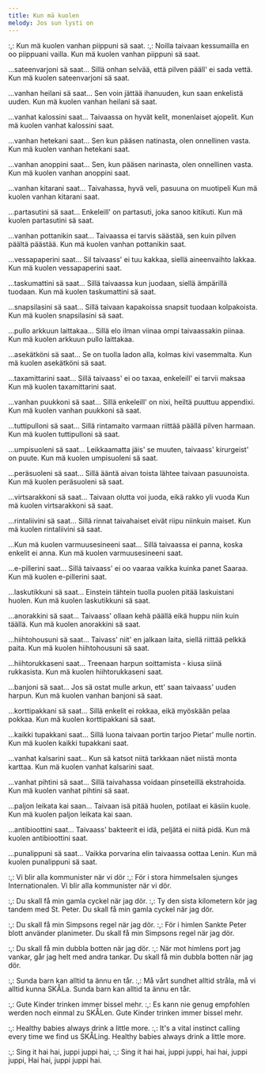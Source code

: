 ```yaml
---
title: Kun mä kuolen
melody: Jos sun lysti on
---
```


:,: Kun mä kuolen vanhan piippuni sä saat. :,:
Noilla taivaan kessumailla en oo piippuani vailla.
Kun mä kuolen vanhan piippuni sä saat.

...sateenvarjoni sä saat...
Sillä onhan selvää, että pilven pääll' ei sada vettä.
Kun mä kuolen sateenvarjoni sä saat.

...vanhan heilani sä saat...
Sen voin jättää ihanuuden, kun saan enkelistä uuden.
Kun mä kuolen vanhan heilani sä saat.

...vanhat kalossini saat...
Taivaassa on hyvät kelit, monenlaiset ajopelit.
Kun mä kuolen vanhat kalossini saat.

...vanhan hetekani saat...
Sen kun pääsen natinasta, olen onnellinen vasta.
Kun mä kuolen vanhan hetekani saat.

...vanhan anoppini saat...
Sen, kun pääsen narinasta, olen onnellinen vasta.
Kun mä kuolen vanhan anoppini saat.

...vanhan kitarani saat...
Taivahassa, hyvä veli, pasuuna on muotipeli
Kun mä kuolen vanhan kitarani saat.

...partasutini sä saat...
Enkeleill' on partasuti, joka sanoo kitikuti.
Kun mä kuolen partasutini sä saat.

...vanhan pottanikin saat...
Taivaassa ei tarvis säästää, sen kuin pilven päältä päästää.
Kun mä kuolen vanhan pottanikin saat.

...vessapaperini saat...
Sil taivaass' ei tuu kakkaa, siellä aineenvaihto lakkaa.
Kun mä kuolen vessapaperini saat.

...taskumattini sä saat...
Sillä taivaassa kun juodaan, siellä ämpärillä tuodaan.
Kun mä kuolen taskumattini sä saat.

...snapsilasini sä saat...
Sillä taivaan kapakoissa snapsit tuodaan kolpakoista.
Kun mä kuolen snapsilasini sä saat.

...pullo arkkuun laittakaa...
Sillä elo ilman viinaa ompi taivaassakin piinaa.
Kun mä kuolen arkkuun pullo laittakaa.

...asekätköni sä saat...
Se on tuolla ladon alla, kolmas kivi vasemmalta.
Kun mä kuolen asekätköni sä saat.

...taxamittarini saat...
Sillä taivaass' ei oo taxaa, enkeleill' ei tarvii maksaa
Kun mä kuolen taxamittarini saat.

...vanhan puukkoni sä saat...
Sillä enkeleill' on nixi, heiltä puuttuu appendixi.
Kun mä kuolen vanhan puukkoni sä saat.

...tuttipulloni sä saat...
Sillä rintamaito varmaan riittää päällä pilven harmaan.
Kun mä kuolen tuttipulloni sä saat.

...umpisuoleni sä saat...
Leikkaamatta jäis' se muuten, taivaass' kirurgeist' on puute.
Kun mä kuolen umpisuoleni sä saat.

...peräsuoleni sä saat...
Sillä ääntä aivan toista lähtee taivaan pasuunoista.
Kun mä kuolen peräsuoleni sä saat.

...virtsarakkoni sä saat...
Taivaan olutta voi juoda, eikä rakko yli vuoda
Kun mä kuolen virtsarakkoni sä saat.

...rintaliivini sä saat...
Sillä rinnat taivahaiset eivät riipu niinkuin maiset.
Kun mä kuolen rintaliivini sä saat.

...Kun mä kuolen varmuusesineeni saat...
Sillä taivaassa ei panna, koska enkelit ei anna.
Kun mä kuolen varmuusesineeni saat.

...e-pillerini saat...
Sillä taivaass' ei oo vaaraa vaikka kuinka panet Saaraa.
Kun mä kuolen e-pillerini saat.

...laskutikkuni sä saat...
Einstein tähtein tuolla puolen pitää laskuistani huolen.
Kun mä kuolen laskutikkuni sä saat.

...anorakkini sä saat...
Taivaass' ollaan kehä päällä eikä huppu niin kuin täällä.
Kun mä kuolen anorakkini sä saat.

...hiihtohousuni sä saat...
Taivass' niit' en jalkaan laita, siellä riittää pelkkä paita.
Kun mä kuolen hiihtohousuni sä saat.

...hiihtorukkaseni saat...
Treenaan harpun soittamista - kiusa siinä rukkasista.
Kun mä kuolen hiihtorukkaseni saat.

...banjoni sä saat...
Jos sä ostat mulle arkun, ett' saan taivaass' uuden harpun.
Kun mä kuolen vanhan banjoni sä saat.

...korttipakkani sä saat...
Sillä enkelit ei rokkaa, eikä myöskään pelaa pokkaa.
Kun mä kuolen korttipakkani sä saat.

...kaikki tupakkani saat...
Sillä luona taivaan portin tarjoo Pietar' mulle nortin.
Kun mä kuolen kaikki tupakkani saat.

...vanhat kalsarini saat...
Kun sä katsot niitä tarkkaan näet niistä monta karttaa.
Kun mä kuolen vanhat kalsarini saat.

...vanhat pihtini sä saat...
Sillä taivahassa voidaan pinseteillä ekstrahoida.
Kun mä kuolen vanhat pihtini sä saat.

...paljon leikata kai saan...
Taivaan isä pitää huolen, potilaat ei käsiin kuole.
Kun mä kuolen paljon leikata kai saan.

...antibioottini saat...
Taivaass' bakteerit ei idä, peljätä ei niitä pidä.
Kun mä kuolen antibioottini saat.

...punalippuni sä saat...
Vaikka porvarina elin taivaassa oottaa Lenin.
Kun mä kuolen punalippuni sä saat.

:,: Vi blir alla kommunister när vi dör :,:
För i stora himmelsalen sjunges Internationalen.
Vi blir alla kommunister när vi dör.

:,: Du skall få min gamla cyckel när jag dör. :,:
Ty den sista kilometern kör jag tandem med St. Peter.
Du skall få min gamla cyckel när jag dör.

:,: Du skall få min Simpsons regel när jag dör. :,:
För i himlen Sankte Peter blott använder planimeter.
Du skall få min Simpsons regel när jag dör.

:,: Du skall få min dubbla botten när jag dör. :,:
När mot himlens port jag vankar, går jag helt med andra tankar.
Du skall få min dubbla botten när jag dör.

:,: Sunda barn kan alltid ta ännu en tår. :,:
Må vårt sundhet alltid stråla, må vi alltid kunna SKÅLa.
Sunda barn kan alltid ta ännu en tår.

:,: Gute Kinder trinken immer bissel mehr. :,:
Es kann nie genug empfohlen werden noch einmal zu SKÅLen.
Gute Kinder trinken immer bissel mehr.

:,: Healthy babies always drink a little more. :,:
It's a vital instinct calling every time we find us SKÅLing.
Healthy babies always drink a little more.

:,: Sing it hai hai, juppi juppi hai, :,:
Sing it hai hai, juppi juppi, hai hai, juppi juppi,
Hai hai, juppi juppi hai.
